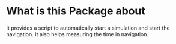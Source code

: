 # What is this Package about
It provides a script to automatically start a simulation and start the navigation. It also helps measuring the time in navigation.